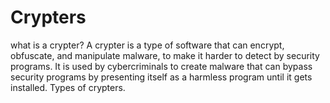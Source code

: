 # Crypters
what is a crypter?
A crypter is a type of software that can encrypt, obfuscate, and manipulate malware, to make it harder to detect by security programs. It is used by cybercriminals to create malware that can bypass security programs by presenting itself as a harmless program until it gets installed. Types of crypters.

